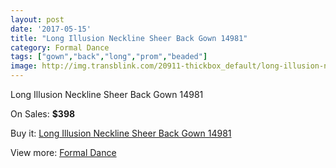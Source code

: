 ```yaml
---
layout: post
date: '2017-05-15'
title: "Long Illusion Neckline Sheer Back Gown 14981"
category: Formal Dance
tags: ["gown","back","long","prom","beaded"]
image: http://img.transblink.com/20911-thickbox_default/long-illusion-neckline-sheer-back-gown-14981.jpg
---
```

Long Illusion Neckline Sheer Back Gown 14981

On Sales: **$398**
<a href="https://www.transblink.com/en/formal-dance/6625-long-illusion-neckline-sheer-back-gown-14981.html"><amp-img layout="responsive" width="600" height="600" src="//img.transblink.com/20911-thickbox_default/long-illusion-neckline-sheer-back-gown-14981.jpg" alt="Long Illusion Neckline Sheer Back Gown 14981 0" /></a>
<a href="https://www.transblink.com/en/formal-dance/6625-long-illusion-neckline-sheer-back-gown-14981.html"><amp-img layout="responsive" width="600" height="600" src="//img.transblink.com/20914-thickbox_default/long-illusion-neckline-sheer-back-gown-14981.jpg" alt="Long Illusion Neckline Sheer Back Gown 14981 1" /></a>
<a href="https://www.transblink.com/en/formal-dance/6625-long-illusion-neckline-sheer-back-gown-14981.html"><amp-img layout="responsive" width="600" height="600" src="//img.transblink.com/20913-thickbox_default/long-illusion-neckline-sheer-back-gown-14981.jpg" alt="Long Illusion Neckline Sheer Back Gown 14981 2" /></a>
<a href="https://www.transblink.com/en/formal-dance/6625-long-illusion-neckline-sheer-back-gown-14981.html"><amp-img layout="responsive" width="600" height="600" src="//img.transblink.com/20912-thickbox_default/long-illusion-neckline-sheer-back-gown-14981.jpg" alt="Long Illusion Neckline Sheer Back Gown 14981 3" /></a>

Buy it: [Long Illusion Neckline Sheer Back Gown 14981](https://www.transblink.com/en/formal-dance/6625-long-illusion-neckline-sheer-back-gown-14981.html "Long Illusion Neckline Sheer Back Gown 14981")

View more: [Formal Dance](https://www.transblink.com/en/6-formal-dance "Formal Dance")